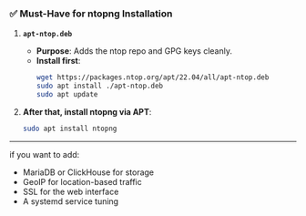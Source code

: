 
### ✅ **Must-Have for ntopng Installation**

1. **`apt-ntop.deb`**
   - **Purpose**: Adds the ntop repo and GPG keys cleanly.
   - **Install first**:  
     ```bash
     wget https://packages.ntop.org/apt/22.04/all/apt-ntop.deb
     sudo apt install ./apt-ntop.deb
     sudo apt update
     ```

2. **After that, install ntopng via APT**:
   ```bash
   sudo apt install ntopng
   ```


---

if you want to add:
- MariaDB or ClickHouse for storage
- GeoIP for location-based traffic
- SSL for the web interface
- A systemd service tuning

